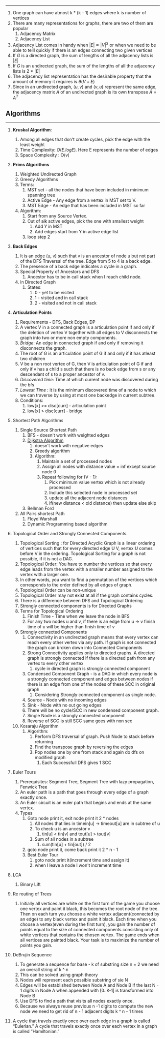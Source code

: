 ----
1.  One graph can have atmost k * (k - 1) edges where k is number of vertices
2. There are many representations for graphs, there are two of them are popular
	1. Adjacency Matrix
	2. Adjacency List
3.  Adjacency List comes in handy when  $|E|  \approx |V|^{2}$ or when we need to be able to telll quickly if there is an edges connecting two given vertices
4. If $G$ is a directed graph, the sum of lengths of all the adjacency lists is $|E|$ 
5. If $G$ is an undirected graph, the sum of the lengths of all the adjacency lists is 2 * $|E|$
6. The adjacency list representation has the desirable property that the amount of memory it requires is $\theta(V + E)$
7. Since in an undirected graph, $(u, v)$ and $(v,u)$ represent the same edge, the adjacency matrix $A$ of an undirected graph is its own transpose $A = A^{T}$


## Algorithms
---

1. **Kruskal Algorithm**:

   1. Among all edges that don't create cycles, pick the edge with the least weight
   2. Time Complexity: $O(E. log E)$. Here E represents the number of edges
   3. Space Complexity : O(v)

2. **Prims Algorithms**
   1. Weighted Undirected Graph
   2. Greedy Algorithms
   3. Terms:
      1. MST set - all the nodes that have been included in minimum spanning tree
      2. Active Edge - Any edge from a vertex in MST set to V.
      3. MST Edge - An edge that has been included in MST so far
   4. Algorithm:
      1. Start from any Source Vertex.
      2. Out of alk active edges, pick the one with smallest weight
         1. Add Y in MST
         2. Add edges start from Y in active edge list
      3. loop step 2
3. **Back Edges**
   1. It is an edge (u, v) such that v is an ancestor of node u but not part of the DFS Traversal of the tree. Edge from 5 to 4 is a back edge.
   2. The presence of a back edge indicates a cycle in a graph.
   3. Special Property of Ancestors and DFS
      1. Ancestor has to be in call stack when I reach child node.
   4. In Directed Graph
      1. States:
         1. 0 - yet to be visited
         2. 1 - visited and in call stack
         3. 2 - visited and not in call stack
4. **Articulation Points**
   1. Requirements - DFS, Back Edges, DP
   2. A vertex V in a connected graph is a articulation point if and only if the deletion of vertex V together with all edges to V disconnects the graph into two or more non empty components.
   3. _Bridge_: An edge in connected graph if and only if removing it disconnects the graph.
   4. The root of G is an articulation point of G if and only if it has atleast two children
   5. V be a non root vertex of G, then V is articulation point of G if and only if v has a child s such that there is no back edge from s or any descendant of s to a proper ancestor of v.
   6. _Discovered time_: Time at which current node was discovered during the bfs
   7. _Lowest Time_ : It is the minimum discovered time of a node to which we can traverse by using at most one backedge in current subtree.
   8. Conditions:
      1. low[x] >= disc[curr] - articulation point
      2. low[x] > disc[curr] - bridge
5. Shortest Path Algorithms
   1. Single Source Shortest Path
      1. BFS - doesn't work with weighted edges
      2. [Dijkstra Algorithm](https://www.youtube.com/watch?v=Sj5Z-jaE2x0)
         1. doesn't work with negative edges
         2. Greedy algorithm
         3. Algorithm:
            1. Maintain a set of processed nodes
            2. Assign all nodes with distance value = inf except source node 0
            3. Repeat following for (V - 1):
               1. Pick minimum value vertex which is not already processed
               2. Include this selected node in processed set
               3. update all the adjacent node distances
               4. if(new distance < old distance) then update else skip
      3. Bellman Ford
   2. All Pairs shortest Path
      1. Floyd Warshall
      2. Dynamic Programming based algorithm
6. Topological Order and Strongly Connected Components
   1. Topological Sorting : for Directed Acyclic Graph is a linear ordering of vertices such that for every directed edge U V, vertex U comes before V in the ordering. Topological Sorting for a graph is not possible, if it is not a DAG.
   2. Topological Order: You have to number the vertices so that every edge leads from the vertex with a smaller number assigned to the vertex with a larger one.
   3. In other words, you want to find a permutation of the vertices which corresponds to the order defined by all edges of graph.
   4. Topological Order can be non-unique
   5. Topological Order may not exist at all if the graph contains cycles.
   6. There is a difference between DFS and Topological Ordering
   7. Strongly connected components is for Directed Graphs
   8. Terms for Topological Ordering
      1. Finish Time - Time when we leave the node in BFS
      2. For any two nodes u and v, if there is an edge from u -> v finish time of u will be higher than finish time of v
   9. Strongly connected Components
      1. Connectivity in an undirected graph means that every vertex can reach every other vertex via any path. If graph is not connected the graph can broken down into Connected Components
      2. Strong Connectivity applies only to directed graphs. A directed graph is strongly connected if there is a directed path from any vertex to every other vertex
         1. cycle in directed graph is strongly connected component
      3. Condensed Component Graph - is a DAG in which every node is a strongly connected component and edges between nodes if there is an edge from one of the nodes of these SCC in original graph
         1. Considering Strongly connected component as single node.
      4. Source - Node with no incoming edges
      5. Sink - Node with no out going edges
      6. There will be no cycle/SCC in new condensed component graph.
      7. Single Node is a strongly connected component
      8. Reverse of SCC is still SCC same goes with non scc
   10. Kosaraju Algorithm
       1. Algorithm:
          1. Perform DFS traversal of graph. Push Node to stack before returning
          2. Find the transpose graph by reversing the edges
          3. Pop nodes one by one from stack and again do dfs on modified graph
             1. Each Successfull DFS gives 1 SCC
7. Euler Tours
   1. Prerequisites: Segment Tree, Segment Tree with lazy propagation, Fenwick Tree
   2. An euler path is a path that goes through every edge of a graph exactly once.
   3. An Euler circuit is an euler path that begins and ends at the same vertex.
   4. Types
      1. Goto node print it, exit node print it 2 \* nodes
         1. All nodes that lies in timein[u] -> timeout[u] are in subtree of u
         2. To check u is an ancestor v
            1. tin[u] < tin[v] and tout[u] > tout[v]
         3. Sum of all nodes in a subtree
            1. sum(tin[u] + tin[out]) / 2
      2. goto node print it, come back print it 2 \* n - 1
      3. Best Euler Tour
         1. goto node print it(increment time and assign it)
         2. when I leave a node I won't increment time
8. LCA
   1. Binary Lift
9. Re routing of Trees
   1. Initially all vertices are white on the first turn of the game you choose one vertex and paint it black, this becomes the root node of the tree. Then on each turn you choose a white vertex adjacent(connected by an edge) to any black vertex and paint it black. Each time when you choose a vertex(even during the first turn), you gain the number of points equal to the size of connected components consisting only of white vertices that contains the chosen vertex. The game ends when all vertices are painted black. Your task is to maximize the number of points you gain.
10. DeBrujin Sequence
    1. To generate a sequence for base - k of substring size n = 2 we need an overall string of k ^ n
    2. This can be solved using graph theory
    3. Nodes will represent each possible substring of sie N
    4. Edges will be established between Node A and Node B if the last N - 1 digits in Node A when appended with [0..K-1] is transformed into Node B
    5. Use DFS to find a path that visits all nodes exactly once.
    6. Because we always reuse previous n -1 digits to compute the new node we need to get rid of n - 1 adjacent digits k ^ n - 1 times
11. A cycle that travels exactly once over each edge in a graph is called “Eulerian.” A cycle that travels exactly once over each vertex in a graph is called “Hamiltonian.”
